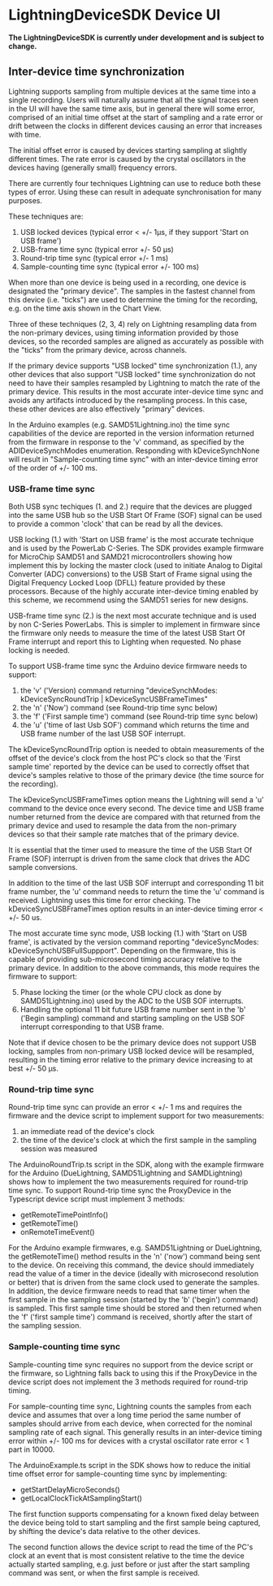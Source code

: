 # LightningDeviceSDK Device UI

**The LightningDeviceSDK is currently under development and is subject to change.**

## Inter-device time synchronization

Lightning supports sampling from multiple devices at the same time into a single recording. Users will naturally assume that all the signal traces seen in the UI will have the same time axis, but in general there will some error, comprised of an initial time offset at the start of sampling and a rate error or drift between the clocks in different devices causing an error that increases with time.

The initial offset error is caused by devices starting sampling at slightly different times.
The rate error is caused by the crystal oscillators in the devices having (generally small) frequency errors.

There are currently four techniques Lightning can use to reduce both these types of error. Using these can result in adequate synchronisation for many purposes. 

These techniques are:
1. USB locked devices (typical error < +/- 1µs, if they support 'Start on USB frame')
2. USB-frame time sync (typical error +/- 50 µs)
3. Round-trip time sync (typical error +/- 1 ms)
4. Sample-counting time sync (typical error +/- 100 ms)

When more than one device is being used in a recording, one device is designated the "primary device". The samples in the fastest channel from this device (i.e. "ticks") are used to determine the timing for the recording, e.g. on the time axis shown in the Chart View. 

Three of these techniques (2, 3, 4) rely on Lightning resampling data from the non-primary devices, using timing information provided by those devices, so the recorded samples are aligned as accurately as possible with the "ticks" from the primary device, across channels.

If the primary device supports "USB locked" time synchronization (1.), any other devices that also support "USB locked" time synchronization do not need to have their samples resampled by Lightning to match the rate of the primary device. This results in the most accurate inter-device time sync and avoids any artifacts introduced by the resampling process. In this case, these other devices are also effectively "primary" devices.

In the Arduino examples (e.g. SAMD51Lightning.ino) the time sync capabilities of the device are reported in the version information returned from the firmware in response to the 'v' command, as specified by the ADIDeviceSynchModes enumeration. Responding with kDeviceSynchNone will result in "Sample-counting time sync" with an inter-device timing error of the order of +/- 100 ms.

### USB-frame time sync

Both USB sync techiques (1. and 2.) require that the devices are plugged into the same USB hub so the USB Start Of Frame (SOF) signal can be used to provide a common 'clock' that can be read by all the devices.

USB locking (1.) with 'Start on USB frame' is the most accurate technique and is used by the PowerLab C-Series. The SDK provides example firmware for MicroChip SAMD51 and SAMD21 microcontrollers showing how implement this by locking the master clock (used to initiate Analog to Digital Converter (ADC) conversions) to the USB Start of Frame signal using the Digital Frequency Locked Loop (DFLL) feature provided by these processors. Because of the highly accurate inter-device timing enabled by this scheme, we recommend using the SAMD51 series for new designs.

USB-frame time sync (2.) is the next most accurate technique and is used by non C-Series PowerLabs. This is simpler to implement in firmware since the firmware only needs to measure the time of the latest USB Start Of Frame interrupt and report this to Lighting when requested. No phase locking is needed.


To support USB-frame time sync the Arduino device firmware needs to support:
1. the 'v' ('Version) command returning "deviceSynchModes: kDeviceSyncRoundTrip | kDeviceSyncUSBFrameTimes"
2. the 'n' ('Now') command (see Round-trip time sync below)
3. the 'f' ('First sample time') command (see Round-trip time sync below)
4. the 'u' ('time of last Usb SOF') command which returns the time and USB frame number of the last USB SOF interrupt.

The kDeviceSyncRoundTrip option is needed to obtain measurements of the offset of the device's clock from the host PC's clock so that the 'First sample time' reported by the device can be used to correctly offset that device's samples relative to those of the primary device (the time source for the recording).

The kDeviceSyncUSBFrameTimes option means the Lightning will send a 'u' command to the device once every second. The device time and USB frame number returned from the device are compared with that returned from the primary device and used to resample the data from the non-primary devices so that their sample rate matches that of the primary device.

It is essential that the timer used to measure the time of the USB Start Of Frame (SOF) interrupt is driven from the same clock that drives the ADC sample conversions. 

In addition to the time of the last USB SOF interrupt and corresponding 11 bit frame number, the 'u' command needs to return the time the 'u' command is received. Lightning uses this time for error checking.
The kDeviceSyncUSBFrameTimes option results in an inter-device timing error < +/- 50 us.

The most accurate time sync mode, USB locking (1.) with 'Start on USB frame', is activated by the version command reporting "deviceSyncModes: kDeviceSynchUSBFullSuppport". Depending on the firmware, this is capable of providing sub-microsecond timing accuracy relative to the primary device. In addition to the above commands, this mode requires the firmware to support:

5. Phase locking the timer (or the whole CPU clock as done by SAMD51Lightning.ino) used by the ADC to the USB SOF interrupts.
6. Handling the optional 11 bit future USB frame number sent in the 'b' ('Begin sampling) command and starting sampling on the USB SOF interrupt corresponding to that USB frame.

Note that if device chosen to be the primary device does not support USB locking, samples from non-primary USB locked device will be resampled, resulting in the timing error relative to the primary device increasing to at best +/- 50 µs.

### Round-trip time sync
Round-trip time sync can provide an error < +/- 1 ms and requires the firmware and the device script to implement support for two measurements:
1. an immediate read of the device's clock
2. the time of the device's clock at which the first sample in the sampling session was measured

The ArduinoRoundTrip.ts script in the SDK, along with the example firmware for the Arduino (DueLightning, SAMD51Lightning and SAMDLightning) shows how to implement the two measurements required for round-trip time sync.
To support Round-trip time sync the ProxyDevice in the Typescript device script must implement 3 methods:
- getRemoteTimePointInfo()
- getRemoteTime()
- onRemoteTimeEvent()

For the Arduino example firmwares, e.g. SAMD51Lightning or DueLightning, the getRemoteTime() method results in the 'n' ('now') command being sent to the device. On receiving this command, the device should immediately read the value of a timer in the device (ideally with microsecond resolution or better) that is driven from the same clock used to generate the samples.
In addition, the device firmware needs to read that same timer when the first sample in the sampling session (started by the 'b' ('begin') command) is sampled. This first sample time should be stored and then returned when the 'f' ('first sample time') command  is received, shortly after the start of the sampling session.

### Sample-counting time sync
Sample-counting time sync requires no support from the device script or the firmware, so Lightning falls back to using this if the ProxyDevice in the device script does not implement the 3 methods required for round-trip timing.

For sample-counting time sync, Lightning counts the samples from each device and assumes that over a long time period the same number of samples should arrive from each device, when corrected for the nominal sampling rate of each signal. This generally results in an inter-device timing error within +/- 100 ms for devices with a crystal oscillator rate error < 1 part in 10000.

The ArduinoExample.ts script in the SDK shows how to reduce the initial time offset error for sample-counting time sync by implementing: 
 - getStartDelayMicroSeconds()
 - getLocalClockTickAtSamplingStart()

 The first function supports compensating for a known fixed delay between the device being told to start sampling and the first sample being captured, by shifting the device's data relative to the other devices.

The second function allows the device script to read the time of the PC's clock at an event that is most consistent relative to the time the device actually started sampling, e.g. just before or just after the start sampling command was sent, or when the first sample is received.



